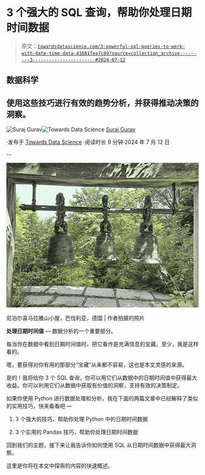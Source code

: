 # 3 个强大的 SQL 查询，帮助你处理日期时间数据

> 原文：[`towardsdatascience.com/3-powerful-sql-queries-to-work-with-date-time-data-41681fea7c89?source=collection_archive---------3-----------------------#2024-07-12`](https://towardsdatascience.com/3-powerful-sql-queries-to-work-with-date-time-data-41681fea7c89?source=collection_archive---------3-----------------------#2024-07-12)

## 数据科学

## 使用这些技巧进行有效的趋势分析，并获得推动决策的洞察。

[](https://medium.com/@17.rsuraj?source=post_page---byline--41681fea7c89--------------------------------)![Suraj Gurav](https://medium.com/@17.rsuraj?source=post_page---byline--41681fea7c89--------------------------------)[](https://towardsdatascience.com/?source=post_page---byline--41681fea7c89--------------------------------)![Towards Data Science](https://towardsdatascience.com/?source=post_page---byline--41681fea7c89--------------------------------) [Suraj Gurav](https://medium.com/@17.rsuraj?source=post_page---byline--41681fea7c89--------------------------------)

·发布于 [Towards Data Science](https://towardsdatascience.com/?source=post_page---byline--41681fea7c89--------------------------------) ·阅读时长 9 分钟·2024 年 7 月 12 日

--

![](img/7ed2a6b0e57f3c6cd17b415e585f83b8.png)

尼泊尔喜马拉雅山小屋，巴伐利亚，德国 | 作者拍摄的照片

**处理日期时间值** — 数据分析的一个重要部分。

每当你在数据中看到日期时间值时，把它看作是充满信息的宝藏。至少，我是这样看的。

嗯，要获得对你有用的那部分“宝藏”从来都不容易，这也是本文灵感的来源。

是的！我将给你 3 个 SQL 查询，你可以用它们从数据中的日期时间值中获得最大收益。你可以利用它们从数据中获取有价值的洞察，支持有效的决策制定。

如果你使用 Python 进行数据处理和分析，我在下面的两篇文章中已经解释了类似的实用技巧，快来看看吧 —

1.  3 个强大的技巧，帮助你处理 Python 中的日期时间数据

1.  3 个实用的 Pandas 技巧，帮助你处理日期时间数据

回到我们的主题，接下来让我告诉你如何使用 SQL 从日期时间数据中获得最大洞察。

这里是你将在本文中探索的内容的快速概述。

